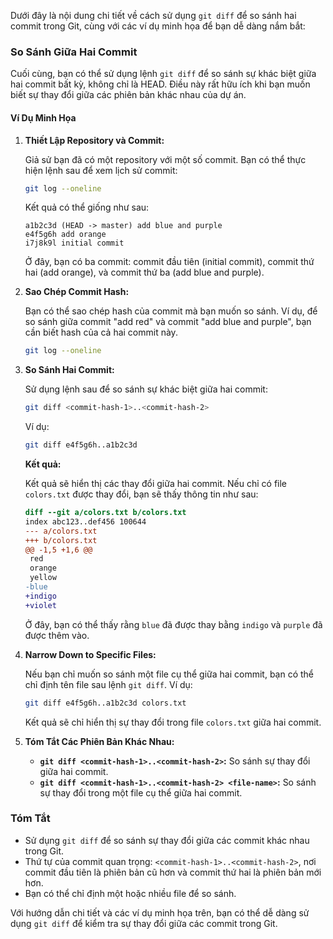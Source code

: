 Dưới đây là nội dung chi tiết về cách sử dụng `git diff` để so sánh hai commit trong Git, cùng với các ví dụ minh họa để bạn dễ dàng nắm bắt:

### So Sánh Giữa Hai Commit

Cuối cùng, bạn có thể sử dụng lệnh `git diff` để so sánh sự khác biệt giữa hai commit bất kỳ, không chỉ là HEAD. Điều này rất hữu ích khi bạn muốn biết sự thay đổi giữa các phiên bản khác nhau của dự án.

#### Ví Dụ Minh Họa

1. **Thiết Lập Repository và Commit:**

   Giả sử bạn đã có một repository với một số commit. Bạn có thể thực hiện lệnh sau để xem lịch sử commit:

   ```bash
   git log --oneline
   ```

   Kết quả có thể giống như sau:

   ```
   a1b2c3d (HEAD -> master) add blue and purple
   e4f5g6h add orange
   i7j8k9l initial commit
   ```

   Ở đây, bạn có ba commit: commit đầu tiên (initial commit), commit thứ hai (add orange), và commit thứ ba (add blue and purple).

2. **Sao Chép Commit Hash:**

   Bạn có thể sao chép hash của commit mà bạn muốn so sánh. Ví dụ, để so sánh giữa commit "add red" và commit "add blue and purple", bạn cần biết hash của cả hai commit này.

   ```bash
   git log --oneline
   ```

3. **So Sánh Hai Commit:**

   Sử dụng lệnh sau để so sánh sự khác biệt giữa hai commit:

   ```bash
   git diff <commit-hash-1>..<commit-hash-2>
   ```

   Ví dụ:

   ```bash
   git diff e4f5g6h..a1b2c3d
   ```

   **Kết quả:**

   Kết quả sẽ hiển thị các thay đổi giữa hai commit. Nếu chỉ có file `colors.txt` được thay đổi, bạn sẽ thấy thông tin như sau:

   ```diff
   diff --git a/colors.txt b/colors.txt
   index abc123..def456 100644
   --- a/colors.txt
   +++ b/colors.txt
   @@ -1,5 +1,6 @@
    red
    orange
    yellow
   -blue
   +indigo
   +violet
   ```

   Ở đây, bạn có thể thấy rằng `blue` đã được thay bằng `indigo` và `purple` đã được thêm vào.

4. **Narrow Down to Specific Files:**

   Nếu bạn chỉ muốn so sánh một file cụ thể giữa hai commit, bạn có thể chỉ định tên file sau lệnh `git diff`. Ví dụ:

   ```bash
   git diff e4f5g6h..a1b2c3d colors.txt
   ```

   Kết quả sẽ chỉ hiển thị sự thay đổi trong file `colors.txt` giữa hai commit.

5. **Tóm Tắt Các Phiên Bản Khác Nhau:**

   - **`git diff <commit-hash-1>..<commit-hash-2>`:** So sánh sự thay đổi giữa hai commit.
   - **`git diff <commit-hash-1>..<commit-hash-2> <file-name>`:** So sánh sự thay đổi trong một file cụ thể giữa hai commit.

### Tóm Tắt

- Sử dụng `git diff` để so sánh sự thay đổi giữa các commit khác nhau trong Git.
- Thứ tự của commit quan trọng: `<commit-hash-1>..<commit-hash-2>`, nơi commit đầu tiên là phiên bản cũ hơn và commit thứ hai là phiên bản mới hơn.
- Bạn có thể chỉ định một hoặc nhiều file để so sánh.

Với hướng dẫn chi tiết và các ví dụ minh họa trên, bạn có thể dễ dàng sử dụng `git diff` để kiểm tra sự thay đổi giữa các commit trong Git.
